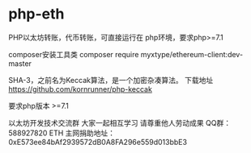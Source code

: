 # php-eth
PHP以太坊转账，代币转账，可直接运行在 php环境，要求php>=7.1

composer安装工具类
composer require myxtype/ethereum-client:dev-master


SHA-3，之前名为Keccak算法，是一个加密杂凑算法。 下载地址
https://github.com/kornrunner/php-keccak

要求php版本 >=7.1

以太坊开发技术交流群
大家一起相互学习 请尊重他人劳动成果
QQ群：588927820
ETH 主网捐助地址：0xE573ee84bAf2939572dB0A8FA296e559d013bbE3
